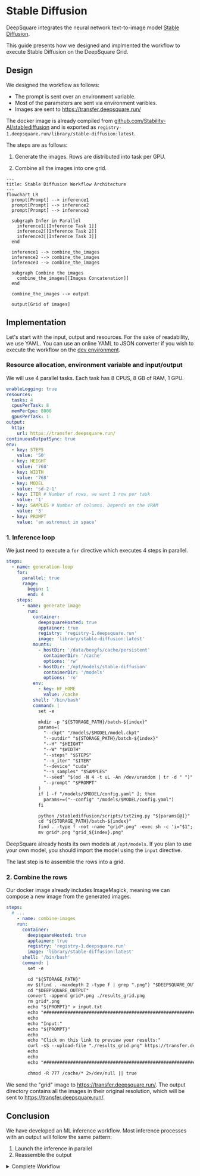 # Stable Diffusion

DeepSquare integrates the neural network text-to-image model [Stable Diffusion](https://github.com/Stability-AI/stablediffusion).

This guide presents how we designed and implmented the workflow to execute Stable Diffusion on the DeepSquare Grid.

## Design

We designed the workflow as follows:

- The prompt is sent over an environment variable.
- Most of the parameters are sent via environment varibles.
- Images are sent to https://transfer.deepsquare.run/

The docker image is already compiled from [github.com/Stability-AI/stablediffusion](https://github.com/Stability-AI/stablediffusion) and is exported as `registry-1.deepsquare.run/library/stable-diffusion:latest`.

The steps are as follows:

1. Generate the images. Rows are distributed into task per GPU.

2. Combine all the images into one grid.

```mermaid
---
title: Stable Diffusion Workflow Architecture
---
flowchart LR
  prompt[Prompt] --> inference1
  prompt[Prompt] --> inference2
  prompt[Prompt] --> inference3

  subgraph Infer in Parallel
    inference1[[Inference Task 1]]
    inference2[[Inference Task 2]]
    inference3[[Inference Task 3]]
  end

  inference1 --> combine_the_images
  inference2 --> combine_the_images
  inference3 --> combine_the_images

  subgraph Combine the images
    combine_the_images[[Images Concatenation]]
  end

  combine_the_images --> output

  output[Grid of images]
```

## Implementation

Let's start with the input, output and resources. For the sake of readability, we use YAML. You can use an online YAML to JSON converter if you wish to execute the workflow on the [dev environment](https://app.deepsquare.run/sandbox).

### Resource allocation, environment variable and input/output

We will use 4 parallel tasks. Each task has 8 CPUS, 8 GB of RAM, 1 GPU.

```yaml
enableLogging: true
resources:
  tasks: 4
  cpusPerTask: 8
  memPerCpu: 8000
  gpusPerTask: 1
output:
  http:
    url: https://transfer.deepsquare.run/
continuousOutputSync: true
env:
  - key: STEPS
    value: '50'
  - key: HEIGHT
    value: '768'
  - key: WIDTH
    value: '768'
  - key: MODEL
    value: 'sd-2-1'
  - key: ITER # Number of rows, we want 1 row per task
    value: '1'
  - key: SAMPLES # Number of columns. Depends on the VRAM
    value: '3'
  - key: PROMPT
    value: 'an astronaut in space'
```

### 1. Inference loop

We just need to execute a `for` directive which executes 4 steps in parallel.

```yaml
steps:
  - name: generation-loop
    for:
      parallel: true
      range:
        begin: 1
        end: 4
    steps:
      - name: generate image
        run:
          container:
            deepsquareHosted: true
            apptainer: true
            registry: 'registry-1.deepsquare.run'
            image: 'library/stable-diffusion:latest'
          mounts:
            - hostDir: '/data/beegfs/cache/persistent'
              containerDir: '/cache'
              options: 'rw'
            - hostDir: '/opt/models/stable-diffusion'
              containerDir: '/models'
              options: 'ro'
          env:
            - key: HF_HOME
              value: /cache
          shell: '/bin/bash'
          command: |
            set -e

            mkdir -p "${STORAGE_PATH}/batch-${index}"
            params=(
              "--ckpt" "/models/$MODEL/model.ckpt"
              "--outdir" "${STORAGE_PATH}/batch-${index}"
              "--H" "$HEIGHT"
              "--W" "$WIDTH"
              "--steps" "$STEPS"
              "--n_iter" "$ITER"
              "--device" "cuda"
              "--n_samples" "$SAMPLES"
              "--seed" "$(od -N 4 -t uL -An /dev/urandom | tr -d " ")"
              "--prompt" "$PROMPT"
            )
            if [ -f "/models/$MODEL/config.yaml" ]; then
              params+=("--config" "/models/$MODEL/config.yaml")
            fi

            python /stablediffusion/scripts/txt2img.py "${params[@]}"
            cd "${STORAGE_PATH}/batch-${index}"
            find . -type f -not -name "grid*.png" -exec sh -c 'i="$1"; mv "$i" "$(md5sum "$i" | cut -d " " -f 1 | cut -c -12).png"' shell "{}" \\;
            mv grid*.png "grid_${index}.png"
```

DeepSquare already hosts its own models at `/opt/models`. If you plan to use your own model, you should import the model using the `input` directive.

The last step is to assemble the rows into a grid.

### 2. Combine the rows

Our docker image already includes ImageMagick, meaning we can compose a new image from the generated images.

```yaml
steps:
  # ...
    - name: combine-images
    run:
      container:
        deepsquareHosted: true
        apptainer: true
        registry: 'registry-1.deepsquare.run'
        image: 'library/stable-diffusion:latest'
      shell: '/bin/bash'
      command: |
        set -e

        cd "${STORAGE_PATH}"
        mv $(find . -maxdepth 2 -type f | grep ".png") "$DEEPSQUARE_OUTPUT"
        cd "$DEEPSQUARE_OUTPUT"
        convert -append grid*.png ./results_grid.png
        rm grid*.png
        echo "${PROMPT}" > input.txt
        echo "##############################################################"
        echo
        echo "Input:"
        echo "${PROMPT}"
        echo
        echo "Click on this link to preview your results:"
        curl -sS --upload-file "./results_grid.png" https://transfer.deepsquare.run/
        echo
        echo
        echo "##############################################################"

        chmod -R 777 /cache/* 2>/dev/null || true
```

We send the "grid" image to https://transfer.deepsquare.run/. The output directory contains all the images in their original resolution, which will be sent to https://transfer.deepsquare.run/.

## Conclusion

We have developed an ML inference workflow. Most inference processes with an output will follow the same pattern:

1. Launch the inference in parallel
2. Reassemble the output

<details>

<summary>Complete Workflow</summary>

```yaml
enableLogging: true
resources:
  tasks: 4
  cpusPerTask: 8
  memPerCpu: 8000
  gpusPerTask: 1
output:
  http:
    url: https://transfer.deepsquare.run/
continuousOutputSync: true
env:
  - key: STEPS
    value: '50'
  - key: HEIGHT
    value: '768'
  - key: WIDTH
    value: '768'
  - key: MODEL
    value: 'sd-2-1'
  - key: ITER # Number of rows, we want 1 row per task
    value: '1'
  - key: SAMPLES # Number of columns. Depends on the VRAM
    value: '3'
  - key: PROMPT
    value: 'an astronaut in space'
steps:
  - name: generation-loop
    for:
      parallel: true
      range:
        begin: 1
        end: 4
    steps:
      - name: generate image
        run:
          container:
            deepsquareHosted: true
            apptainer: true
            registry: 'registry-1.deepsquare.run'
            image: 'library/stable-diffusion:latest'
          mounts:
            - hostDir: '/data/beegfs/cache/persistent'
              containerDir: '/cache'
              options: 'rw'
            - hostDir: '/opt/models/stable-diffusion'
              containerDir: '/models'
              options: 'ro'
          env:
            - key: HF_HOME
              value: /cache
          shell: '/bin/bash'
          command: |
            set -e

            mkdir -p "${STORAGE_PATH}/batch-${index}"
            params=(
              "--ckpt" "/models/$MODEL/model.ckpt"
              "--outdir" "${STORAGE_PATH}/batch-${index}"
              "--H" "$HEIGHT"
              "--W" "$WIDTH"
              "--steps" "$STEPS"
              "--n_iter" "$ITER"
              "--device" "cuda"
              "--n_samples" "$SAMPLES"
              "--seed" "$(od -N 4 -t uL -An /dev/urandom | tr -d " ")"
              "--prompt" "$PROMPT"
            )
            if [ -f "/models/$MODEL/config.yaml" ]; then
              params+=("--config" "/models/$MODEL/config.yaml")
            fi

            python /stablediffusion/scripts/txt2img.py "${params[@]}"
            cd "${STORAGE_PATH}/batch-${index}"
            find . -type f -not -name "grid*.png" -exec sh -c 'i="$1"; mv "$i" "$(md5sum "$i" | cut -d " " -f 1 | cut -c -12).png"' shell "{}" \\;
            mv grid*.png "grid_${index}.png"
  - name: combine-images
    run:
      container:
        deepsquareHosted: true
        apptainer: true
        registry: 'registry-1.deepsquare.run'
        image: 'library/stable-diffusion:latest'
      shell: '/bin/bash'
      command: |
        set -e

        cd "${STORAGE_PATH}"
        mv $(find . -maxdepth 2 -type f | grep ".png") "$DEEPSQUARE_OUTPUT"
        cd "$DEEPSQUARE_OUTPUT"
        convert -append grid*.png ./results_grid.png
        rm grid*.png
        echo "${PROMPT}" > input.txt
        echo "##############################################################"
        echo
        echo "Input:"
        echo "${PROMPT}"
        echo
        echo "Click on this link to preview your results:"
        curl -sS --upload-file "./results_grid.png" https://transfer.deepsquare.run/
        echo
        echo
        echo "##############################################################"

        chmod -R 777 /cache/* 2>/dev/null || true
```

</details>
